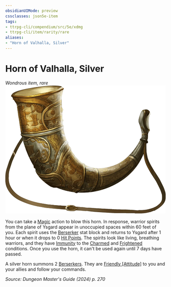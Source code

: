 ```yaml
---
obsidianUIMode: preview
cssclasses: json5e-item
tags:
- ttrpg-cli/compendium/src/5e/xdmg
- ttrpg-cli/item/rarity/rare
aliases: 
- "Horn of Valhalla, Silver"
---
```

# Horn of Valhalla, Silver
*Wondrous item, rare*  
![](3-Compendium/items/img/horn-of-valhalla.webp#right)


You can take a [Magic](3-Compendium/rules/actions.md#Magic) action to blow this horn. In response, warrior spirits from the plane of Ysgard appear in unoccupied spaces within 60 feet of you. Each spirit uses the [Berserker](3-Compendium/bestiary/humanoid/berserker-xmm.md) stat block and returns to Ysgard after 1 hour or when it drops to 0 [Hit Points](3-Compendium/rules/variant-rules/hit-points-xphb.md). The spirits look like living, breathing warriors, and they have [Immunity](3-Compendium/rules/variant-rules/immunity-xphb.md) to the [Charmed](3-Compendium/rules/conditions.md#Charmed) and [Frightened](3-Compendium/rules/conditions.md#Frightened) conditions. Once you use the horn, it can't be used again until 7 days have passed.

A silver horn summons 2 [Berserkers](3-Compendium/bestiary/humanoid/berserker-xmm.md). They are [Friendly [Attitude]](3-Compendium/rules/variant-rules/friendly-attitude-xphb.md) to you and your allies and follow your commands.

*Source: Dungeon Master's Guide (2024) p. 270*